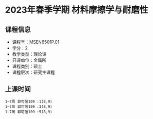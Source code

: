 # 2023年春季学期 材料摩擦学与耐磨性 






## 课程信息

- 课程号：MSEN6501P.01
- 学分：2
- 教学类型：理论课
- 开课单位：金属所
- 课程类别：硕士
- 课程层次：研究生课程

## 上课时间

```
1~7周 郭可信109 :1(8,9)
1~7周 郭可信109 :3(8,9)
1~7周 郭可信109 :5(8,9)
```

